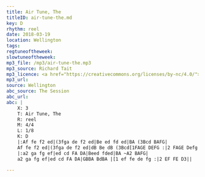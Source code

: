 ```yaml
---
title: Air Tune, The
titleID: air-tune-the.md
key: D
rhythm: reel
date: 2018-03-19
location: Wellington
tags:
regtuneoftheweek:
slowtuneoftheweek:
mp3_file: /mp3/air-tune-the.mp3
mp3_source: Richard Tait
mp3_licence: <a href="https://creativecommons.org/licenses/by-nc/4.0/">CC-BY-NC-4.0</a>
mp3_url:
source: Wellington
abc_source: The Session
abc_url:
abc: |
    X: 3
    T: Air Tune, The
    R: reel
    M: 4/4
    L: 1/8
    K: D
    |:Af fe f2 ed|(3fga de f2 ed|Be ed fd ed|BA (3Bcd BAFG|
    Af fe f2 ed|(3fga de f2 ed|dB Be dB (3Bcd[1FAGE DEFG :|2 FAGE Defg||
    |:a2 ga fg ef|ed cd FA DA|Beed fded|BA ~A2 BAFG|
    a2 ga fg ef|ed cd FA DA|GBBA BdBA |[1 ef fe de fg :|2 EF FE D3||

---
```

